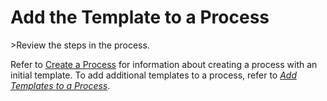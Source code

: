 # Add the Template to a Process

<span id="Post Data using a GUI Script Steps" class="popUpLink">\>Review
the steps in the process. </span>

Refer to [Create a Process](Create_a_Process.htm) for information about
creating a process with an initial template. To add additional templates
to a process, refer to *<span style="color: #0000ff;">[Add Templates to
a Process](Add_Templates_to_a_Process.htm)</span>*.
